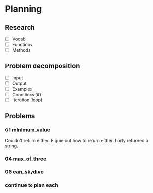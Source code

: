 # Planning

## Research

* [ ] Vocab
* [ ] Functions
* [ ] Methods

## Problem decomposition

* [ ] Input
* [ ] Output
* [ ] Examples
* [ ] Conditions (if)
* [ ] Iteration (loop)

## Problems

### 01 minimum_value

Couldn't return either. Figure out how to return either. I only returned a string.

### 04 max_of_three


### 06 can_skydive

### continue to plan each
